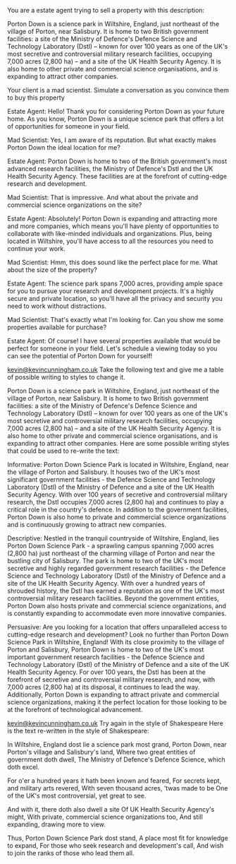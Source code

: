 You are a estate agent trying to sell a property with this description:

Porton Down is a science park in Wiltshire, England, just northeast of the village of Porton, near Salisbury. It is home to two British government facilities: a site of the Ministry of Defence's Defence Science and Technology Laboratory (Dstl) – known for over 100 years as one of the UK's most secretive and controversial military research facilities, occupying 7,000 acres (2,800 ha) – and a site of the UK Health Security Agency. It is also home to other private and commercial science organisations, and is expanding to attract other companies.

Your client is a mad scientist. Simulate a conversation as you convince them to buy this property

Estate Agent: Hello! Thank you for considering Porton Down as your future home. As you know, Porton Down is a unique science park that offers a lot of opportunities for someone in your field.

Mad Scientist: Yes, I am aware of its reputation. But what exactly makes Porton Down the ideal location for me?

Estate Agent: Porton Down is home to two of the British government's most advanced research facilities, the Ministry of Defence's Dstl and the UK Health Security Agency. These facilities are at the forefront of cutting-edge research and development.

Mad Scientist: That is impressive. And what about the private and commercial science organizations on the site?

Estate Agent: Absolutely! Porton Down is expanding and attracting more and more companies, which means you'll have plenty of opportunities to collaborate with like-minded individuals and organizations. Plus, being located in Wiltshire, you'll have access to all the resources you need to continue your work.

Mad Scientist: Hmm, this does sound like the perfect place for me. What about the size of the property?

Estate Agent: The science park spans 7,000 acres, providing ample space for you to pursue your research and development projects. It's a highly secure and private location, so you'll have all the privacy and security you need to work without distractions.

Mad Scientist: That's exactly what I'm looking for. Can you show me some properties available for purchase?

Estate Agent: Of course! I have several properties available that would be perfect for someone in your field. Let's schedule a viewing today so you can see the potential of Porton Down for yourself!




kevin@kevincunningham.co.uk
Take the following text and give me a table of possible writing to styles to change it.

Porton Down is a science park in Wiltshire, England, just northeast of the village of Porton, near Salisbury. It is home to two British government facilities: a site of the Ministry of Defence's Defence Science and Technology Laboratory (Dstl) – known for over 100 years as one of the UK's most secretive and controversial military research facilities, occupying 7,000 acres (2,800 ha) – and a site of the UK Health Security Agency. It is also home to other private and commercial science organisations, and is expanding to attract other companies.
Here are some possible writing styles that could be used to re-write the text:

Informative:
Porton Down Science Park is located in Wiltshire, England, near the village of Porton and Salisbury. It houses two of the UK's most significant government facilities - the Defence Science and Technology Laboratory (Dstl) of the Ministry of Defence and a site of the UK Health Security Agency. With over 100 years of secretive and controversial military research, the Dstl occupies 7,000 acres (2,800 ha) and continues to play a critical role in the country's defence. In addition to the government facilities, Porton Down is also home to private and commercial science organizations and is continuously growing to attract new companies.

Descriptive:
Nestled in the tranquil countryside of Wiltshire, England, lies Porton Down Science Park - a sprawling campus spanning 7,000 acres (2,800 ha) just northeast of the charming village of Porton and near the bustling city of Salisbury. The park is home to two of the UK's most secretive and highly regarded government research facilities - the Defence Science and Technology Laboratory (Dstl) of the Ministry of Defence and a site of the UK Health Security Agency. With over a hundred years of shrouded history, the Dstl has earned a reputation as one of the UK's most controversial military research facilities. Beyond the government entities, Porton Down also hosts private and commercial science organizations, and is constantly expanding to accommodate even more innovative companies.

Persuasive:
Are you looking for a location that offers unparalleled access to cutting-edge research and development? Look no further than Porton Down Science Park in Wiltshire, England! With its close proximity to the village of Porton and Salisbury, Porton Down is home to two of the UK's most important government research facilities - the Defence Science and Technology Laboratory (Dstl) of the Ministry of Defence and a site of the UK Health Security Agency. For over 100 years, the Dstl has been at the forefront of secretive and controversial military research, and now, with 7,000 acres (2,800 ha) at its disposal, it continues to lead the way. Additionally, Porton Down is expanding to attract private and commercial science organizations, making it the perfect location for those looking to be at the forefront of technological advancement.




kevin@kevincunningham.co.uk
Try again in the style of Shakespeare
Here is the text re-written in the style of Shakespeare:

In Wiltshire, England dost lie a science park most grand,
Porton Down, near Porton's village and Salisbury's land,
Where two great entities of government doth dwell,
The Ministry of Defence's Defence Science, which doth excel.

For o'er a hundred years it hath been known and feared,
For secrets kept, and military arts revered,
With seven thousand acres, 'twas made to be
One of the UK's most controversial, yet great to see.

And with it, there doth also dwell a site
Of UK Health Security Agency's might,
With private, commercial science organizations too,
And still expanding, drawing more to view.

Thus, Porton Down Science Park dost stand,
A place most fit for knowledge to expand,
For those who seek research and development's call,
And wish to join the ranks of those who lead them all.